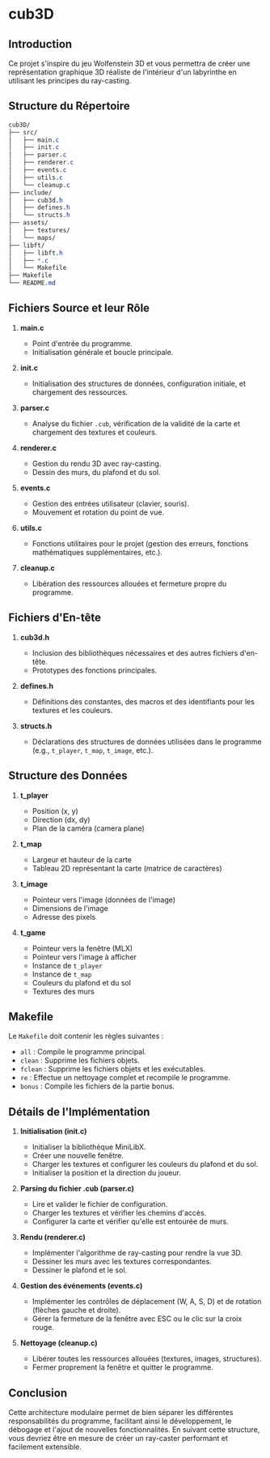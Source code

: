 # cub3D

## Introduction

Ce projet s'inspire du jeu Wolfenstein 3D et vous permettra de créer une représentation graphique 3D réaliste de l'intérieur d'un labyrinthe en utilisant les principes du ray-casting.

## Structure du Répertoire

```css
cub3D/
├── src/
│   ├── main.c
│   ├── init.c
│   ├── parser.c
│   ├── renderer.c
│   ├── events.c
│   ├── utils.c
│   └── cleanup.c
├── include/
│   ├── cub3d.h
│   ├── defines.h
│   └── structs.h
├── assets/
│   ├── textures/
│   └── maps/
├── libft/
│   ├── libft.h
│   ├── *.c
│   └── Makefile
├── Makefile
└── README.md
```

## Fichiers Source et leur Rôle

1. **main.c**
    - Point d'entrée du programme.
    - Initialisation générale et boucle principale.

2. **init.c**
    - Initialisation des structures de données, configuration initiale, et chargement des ressources.

3. **parser.c**
    - Analyse du fichier `.cub`, vérification de la validité de la carte et chargement des textures et couleurs.

4. **renderer.c**
    - Gestion du rendu 3D avec ray-casting.
    - Dessin des murs, du plafond et du sol.

5. **events.c**
    - Gestion des entrées utilisateur (clavier, souris).
    - Mouvement et rotation du point de vue.

6. **utils.c**
    - Fonctions utilitaires pour le projet (gestion des erreurs, fonctions mathématiques supplémentaires, etc.).

7. **cleanup.c**
    - Libération des ressources allouées et fermeture propre du programme.

## Fichiers d'En-tête

1. **cub3d.h**
    - Inclusion des bibliothèques nécessaires et des autres fichiers d'en-tête.
    - Prototypes des fonctions principales.

2. **defines.h**
    - Définitions des constantes, des macros et des identifiants pour les textures et les couleurs.

3. **structs.h**
    - Déclarations des structures de données utilisées dans le programme (e.g., `t_player`, `t_map`, `t_image`, etc.).

## Structure des Données

1. **t_player**
    - Position (x, y)
    - Direction (dx, dy)
    - Plan de la caméra (camera plane)

2. **t_map**
    - Largeur et hauteur de la carte
    - Tableau 2D représentant la carte (matrice de caractères)

3. **t_image**
    - Pointeur vers l'image (données de l'image)
    - Dimensions de l'image
    - Adresse des pixels

4. **t_game**
    - Pointeur vers la fenêtre (MLX)
    - Pointeur vers l'image à afficher
    - Instance de `t_player`
    - Instance de `t_map`
    - Couleurs du plafond et du sol
    - Textures des murs

## Makefile

Le `Makefile` doit contenir les règles suivantes :

- `all` : Compile le programme principal.
- `clean` : Supprime les fichiers objets.
- `fclean` : Supprime les fichiers objets et les exécutables.
- `re` : Effectue un nettoyage complet et recompile le programme.
- `bonus` : Compile les fichiers de la partie bonus.

## Détails de l'Implémentation

1. **Initialisation (init.c)**
    - Initialiser la bibliothèque MiniLibX.
    - Créer une nouvelle fenêtre.
    - Charger les textures et configurer les couleurs du plafond et du sol.
    - Initialiser la position et la direction du joueur.

2. **Parsing du fichier .cub (parser.c)**
    - Lire et valider le fichier de configuration.
    - Charger les textures et vérifier les chemins d'accès.
    - Configurer la carte et vérifier qu'elle est entourée de murs.

3. **Rendu (renderer.c)**
    - Implémenter l'algorithme de ray-casting pour rendre la vue 3D.
    - Dessiner les murs avec les textures correspondantes.
    - Dessiner le plafond et le sol.

4. **Gestion des événements (events.c)**
    - Implémenter les contrôles de déplacement (W, A, S, D) et de rotation (flèches gauche et droite).
    - Gérer la fermeture de la fenêtre avec ESC ou le clic sur la croix rouge.

5. **Nettoyage (cleanup.c)**
    - Libérer toutes les ressources allouées (textures, images, structures).
    - Fermer proprement la fenêtre et quitter le programme.

## Conclusion

Cette architecture modulaire permet de bien séparer les différentes responsabilités du programme, facilitant ainsi le développement, le débogage et l'ajout de nouvelles fonctionnalités. En suivant cette structure, vous devriez être en mesure de créer un ray-caster performant et facilement extensible.
